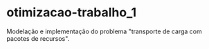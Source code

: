 # otimizacao-trabalho_1
Modelação e implementação do problema "transporte de carga com pacotes de recursos".
